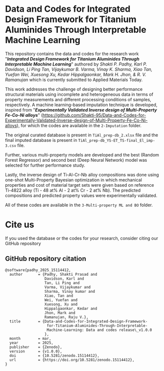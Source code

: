 # Data and Codes for Integrated Design Framework for Titanium Aluminides Through Interpretable Machine Learning

This repository contains the data and codes for the research work "_**Integrated Design Framework for Titanium Aluminides Through Interpretable Machine Learning**_" authored by _Shakti P. Padhy, Karl P. Davidson, Li Ping Tan, Vijaykumar B. Varma, Vinay K. Sharma, Xiao Tan, Yuefan Wei, Xuesong Xu, Kedar Hippalgaonkar, Mark H. Jhon, & R. V. Ramanujan_ which is currently submitted to Applied Materials Today.

This work addresses the challenge of designing better performance structural materials using incomplete and heterogeneous data in terms of property measurements and different processing conditions of samples, respectively. A machine learning-based imputation technique is developed, inspired from "_**Experimentally Validated Inverse design of Multi-Property Fe-Co-Ni alloys**_" (https://github.com/Shakti-95/Data-and-Codes-for-Experimentally-Validated-Inverse-design-of-Multi-Property-Fe-Co-Ni-alloys), for which the codes are available in the ``2-Imputation`` folder.

The original curated database is present in ``TiAl_prep-db_2.xlsx`` file and the final imputed database is present in ``TiAl_prep-db_YS-ET_TS-final_El_imp-3.csv`` file.

Further, various multi-property models are developed and the best (Random Forest Regressor) and second best (Deep Neural Network) model was selected for further performance study.

Lastly, the inverse design of Ti-Al-Cr-Nb alloy compositions was done using one-shot Multi-Property Bayesian optimization in which mechanical properties and cost of material target sets were given based on reference Ti-4822 alloy (Ti - 48 at% Al - 2 at% Cr - 2 at% Nb). The predicted compositions and predicted property values were experimentally validated.

All of these codes are available in the ``3-Multi-property ML and BO`` folder.

# Cite us
If you used the database or the codes for your research, consider citing our GitHub repository

## GitHub repository citation
```
@software{padhy_2025_15114412,
  author       = {Padhy, Shakti Prasad and
                  Davidson, Karl and
                  Tan, Li Ping and
                  Varma, Vijaykumar and
                  Sharma, Vinay kumar and
                  Xiao, Tan and
                  Wei, Yuefan and
                  Xuesong, Xu and
                  Hippalgaonkar, Kedar and
                  Jhon, Mark and
                  Ramanujan, Raju V.},
  title        = {Data-and-Codes-for-Integrated-Design-Framework-
                   for-Titanium-Aluminides-Through-Interpretable-
                   Machine-Learning: Data and codes release\_v1.0.0
                  },
  month        = mar,
  year         = 2025,
  publisher    = {Zenodo},
  version      = {v1.0.0},
  doi          = {10.5281/zenodo.15114412},
  url          = {https://doi.org/10.5281/zenodo.15114412},
}
```
